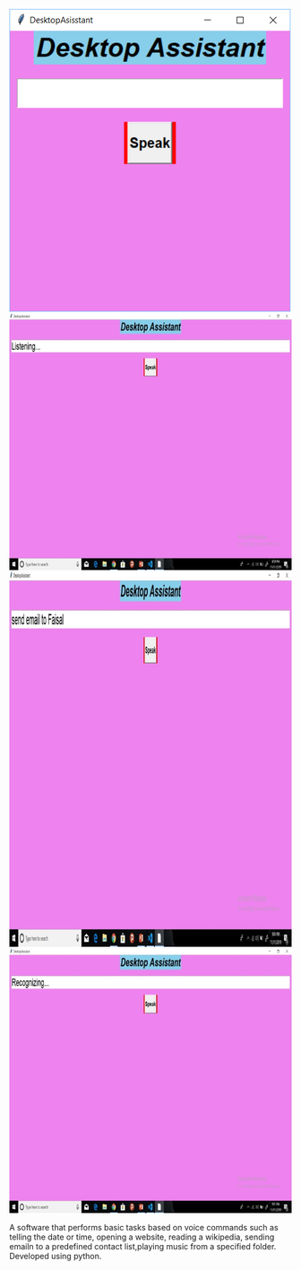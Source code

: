 ![sampleimage](images/da1.png)
![sampleimage](images/da2.jpg)
![sampleimage](images/da3.jpg)
![sampleimage](images/da4.jpg)


A software that performs basic tasks based on voice commands such as telling the date or time, opening a website, reading a wikipedia, sending emailn to a predefined contact list,playing music from a specified folder.
Developed using python.
